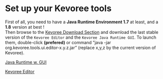 # Set up your Kevoree tools

First of all, you need to have a **Java Runtime Environment 1.7** at least, and a **1.8** version at best !     
Then browse to the [Kevoree Download Section](http://www.kevoree.org/download "Title") and download the last stable version of the `Kevoree Editor` and the `Kevoree Java Runtime GUI`. To launch them, double-click **(prefered)** or command ”java -jar org.kevoree.tools.ui.editor-x.y.z.jar” (replace x,y,z by the current version of Kevoree).

[Java Runtime w. GUI](http://oss.sonatype.org/service/local/artifact/maven/redirect?r=public&g=org.kevoree.platform&a=org.kevoree.platform.standalone.gui&v=RELEASE)   

[Kevoree Editor](http://oss.sonatype.org/service/local/artifact/maven/redirect?r=public&g=org.kevoree.tools&a=org.kevoree.tools.ui.editor&v=RELEASE)